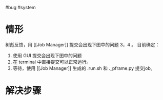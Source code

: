 #bug #system 
# 情形
树彪反馈，用 [[Job Manager]]  提交会出现下图中的问题 3，4 。
目前确定：
1. 使用 GUI 提交会出现下图中的问题 
2. 在 terminal  中直接提交可以正常运行。
3. 等待，使用 [[Job Manager]] 生成的 .run.sh 和 .\_pframe.py 提交job。
# 解决步骤

